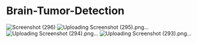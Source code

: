 # Brain-Tumor-Detection
![Screenshot (296)](https://github.com/Elanchezhian2712/Brain-Tumor-Detection/assets/122656808/1697a315-6a4c-482e-b1a3-06ca207902ca)
![Uploading Screenshot (295).png…]()
![Uploading Screenshot (294).png…]()
![Uploading Screenshot (293).png…]()
